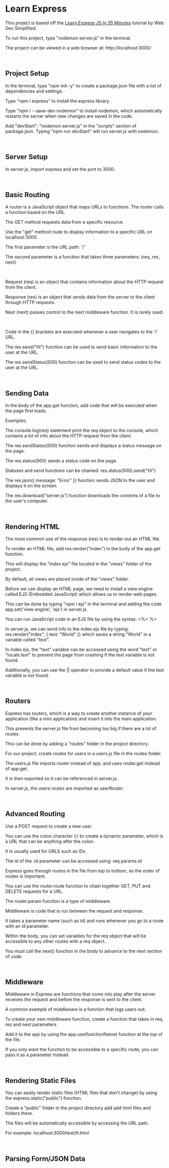 # Learn Express

This project is based off the [Learn Express JS In 35 Minutes](https://www.youtube.com/watch?v=SccSCuHhOw0) tutorial by Web Dev Simplified.

To run this project, type "nodemon server.js" in the terminal.

The project can be viewed in a web browser at: http://localhost:3000/


&nbsp;


## Project Setup

In the terminal, type "npm init -y" to create a package.json file with a list of dependencies and settings.

Type "npm i express" to install the express library.

Type "npm i --save-dev nodemon" to install nodemon, which automatically restarts the server when new changes are saved in the code.

Add "devStart": "nodemon server.js" in the "scripts" section of package.json. 
Typing "npm run devStart" will run server.js with nodemon.


&nbsp;


## Server Setup

In server.js, import express and set the port to 3000.


&nbsp;


## Basic Routing

A router is a JavaScript object that maps URLs to functions. The router calls a function based on the URL.

The GET method requests data from a specific resource.

Use the "get" method route to display information to a specific URL on localhost:3000.

The first parameter is the URL path: '/'

The second parameter is a function that takes three parameters: (req, res, next)

&nbsp;

Request (req) is an object that contains information about the HTTP request from the client.

Response (res) is an object that sends data from the server to the client through HTTP requests.

Next (next) passes control to the next middleware function. It is rarely used.

&nbsp;

Code in the {} brackets are executed whenever a user navigates to the '/' URL.

The res.send("Hi") function can be used to send basic information to the user at the URL.

The res.sendStatus(500) function can be used to send status codes to the user at the URL.


&nbsp;


## Sending Data

In the body of the app.get function, add code that will be executed when the page first loads.

Examples:

The console.log(req) statement print the req object to the console, which contains a lot of info about the HTTP request from the client.

The res.sendStatus(500) function sends and displays a status message on the page.

The res.status(500) sends a status code on the page.

Statuses and send functions can be chained: res.status(500).send("Hi") 

The res.json({ message: "Error" }) function sends JSON to the user and displays it on the screen.

The res.download("server.js") function downloads the contents of a file to the user's computer.


&nbsp;


## Rendering HTML

The most common use of the response (res) is to render out an HTML file.

To render an HTML file, add res.render("index") in the body of the app.get function. 

This will display the "index.ejs" file located in the "views" folder of the project.

By default, all views are placed inside of the "views" folder.

Before we can display an HTML page, we need to install a view engine called EJS (Embedded JavaScript) which allows us to render web pages.

This can be done by typing "npm i ejs" in the terminal and adding the code app.set('view engine', 'ejs') in server.js.

You can run JavaScript code in an EJS file by using the syntax: <%= %>

In server.js, we can send info to the index.ejs file by typing: res.render("index", { text: "World" }) which saves a string "World" in a variable called "text".

In index.ejs, the "text" variable can be accessed using the word "text" or "locals.text" to prevent the page from crashing if the text variable is not found.

Additionally, you can use the || operator to provide a default value if the text variable is not found.


&nbsp;


## Routers

Express has routers, which is a way to create another instance of your application (like a mini application) and insert it into the main application.

This prevents the server.js file from becoming too big if there are a lot of routes.

This can be done by adding a "routes" folder in the project directory.

For our project, create routes for users in a users.js file in the routes folder.

The users.js file imports router instead of app, and uses router.get instead of app.get.

It is then exported so it can be referenced in server.js.

In server.js, the users routes are imported as userRouter.


&nbsp;


## Advanced Routing

Use a POST request to create a new user.

You can use the colon character (:) to create a dynamic parameter, which is a URL that can be anything after the colon.

It is usually used for URLS such as IDs.

The id of the :id parameter can be accessed using: req.params.id

Express goes through routes in the file from top to bottom, so the order of routes is important.

You can use the router.route function to chain together GET, PUT and DELETE requests for a URL.

The router.param function is a type of middleware.

Middleware is code that is run between the request and response.

It takes a parameter name (such as id) and runs whenever you go to a route with an id parameter.

Within the body, you can set variables for the req object that will be accessible to any other routes with a req object.

You must call the next() function in the body to advance to the next section of code.


&nbsp;


## Middleware

Middleware in Express are functions that come into play after the server receives the request and before the response is sent to the client.

A common example of middleware is a function that logs users out.

To create your own middleware function, create a function that takes in req, res and next parameters.

Add it to the app by using the app.use(functionName) function at the top of the file.

If you only want the function to be accessible to a specific route, you can pass it as a parameter instead.


&nbsp;


## Rendering Static Files

You can easily render static files (HTML files that don't change) by using the express.static("public") function.

Create a "public" folder in the project directory add add html files and folders there. 

The files will be automatically accessible by accessing the URL path.

For example: localhost:3000/test/tt.html


&nbsp;


## Parsing Form/JSON Data






&nbsp;
